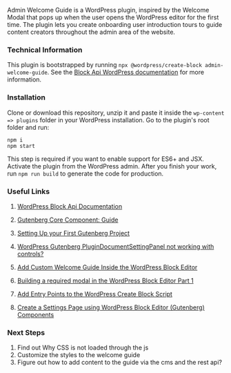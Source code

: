 Admin Welcome Guide is a WordPress plugin, inspired by the Welcome Modal that pops up when the user opens the WordPress editor for the first time. The plugin lets you create onboarding user introduction tours to guide content creators throughout the admin area of the website.

### Technical Information
This plugin is bootstrapped by running ```npx @wordpress/create-block admin-welcome-guide```. See the [Block Api WordPress documentation](https://developer.wordpress.org/block-editor/reference-guides/packages/packages-create-block/) for more information.

### Installation

Clone or download this repository, unzip it and paste it inside the ```wp-content => plugins``` folder in your WordPress installation. Go to the plugin's root folder and run:

    npm i
    npm start

This step is required if you want to enable support for ES6+ and JSX. Activate the plugin from the WordPress admin. After you finish your work, run ```npm run build``` to generate the code for production.

### Useful Links

1. [WordPress Block Api Documentation](https://developer.wordpress.org/block-editor/reference-guides/packages/packages-create-block/)

2. [Gutenberg Core Component: Guide](https://github.com/WordPress/gutenberg/tree/trunk/packages/components/src/guide)

3. [Setting Up your First Gutenberg Project](https://blog.logrocket.com/setting-up-first-gutenberg-project/)

4. [WordPress Gutenberg PluginDocumentSettingPanel not working with controls?](https://stackoverflow.com/questions/58607970/wordpress-gutenberg-plugindocumentsettingpanel-not-working-with-controls)

5. [Add Custom Welcome Guide Inside the WordPress Block Editor](https://css-tricks.com/adding-a-custom-welcome-guide-to-the-wordpress-block-editor/)

6. [Building a required modal in the WordPress Block Editor Part 1](https://aurooba.com/building-a-required-modal-in-the-wordpress-block-editor-1/)

7. [Add Entry Points to the WordPress Create Block Script](https://wholesomecode.ltd/guides/entry-points-wordpress-create-block-script/)

8. [Create a Settings Page using WordPress Block Editor (Gutenberg) Components](https://wholesomecode.ltd/wordpress/create-settings-page-wordpress-gutenberg-components/)

### Next Steps
1. Find out Why CSS is not loaded through the js
2. Customize the styles to the welcome guide
3. Figure out how to add content to the guide via the cms and the rest api?